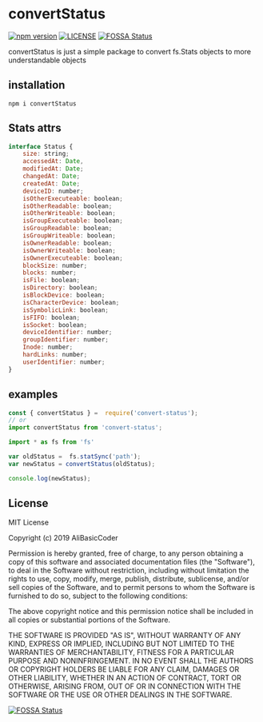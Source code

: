 # convertStatus
[![npm version](https://img.shields.io/static/v1.svg?label=npm%20version&message=1.0.0&color=green)](https://www.npmjs.com/package/convertStatus)
[![LICENSE](https://img.shields.io/static/v1.svg?label=LICENSE&message=MIT&color=green)](https://github.com/AliBasicCoder/convertStatus/blob/master/LICENSE)
[![FOSSA Status](https://app.fossa.io/api/projects/git%2Bgithub.com%2FAliBasicCoder%2FconvertStatus.svg?type=shield)](https://app.fossa.io/projects/git%2Bgithub.com%2FAliBasicCoder%2FconvertStatus?ref=badge_shield)

convertStatus is just a simple package to convert 
fs.Stats objects to more understandable objects

## installation
```
npm i convertStatus
```

## Stats attrs

<!--

 -----------------------------------------------------------------------------------
| name                | type    | decription                                         |
| :-----:             | :----:  | :--------------------------------------:           |
| size                | string  | the size of the file                               |
| accessedAt          | Date    | the date when the file was last accessed           |
| modifiedAt          | Date    | the date when the file was last modiefied          | 
| changedAt           | Date    | the date when the file was last changed            |
| createdAt           | Date    | the date when the file was created                 | 
| deviceID            | number  | the device id                                      |
| isOtherExecuteable: | boolean | it's true when the file is others executeable      | 
| isOtherReadable     | boolean | it's true when the file is others readable         |
| isOtherWriteable    | boolean | it's true when the file is others writeable        | 
    isGroupExecuteable: boolean;
    isGroupReadable: boolean;
    isGroupWriteable: boolean;
    isOwnerReadable: boolean;
    isOwnerWriteable: boolean;
    isOwnerExecuteable: boolean;
    blockSize: number;
    blocks: number;
    isFile: boolean;
    isDirectory: boolean;
    isBlockDevice: boolean;
    isCharacterDevice: boolean;
    isSymbolicLink: boolean;
    isFIFO: boolean;
    isSocket: boolean;
    deviceIdentifier: number;
    groupIdentifier: number;
    Inode: number;
    hardLinks: number;
    userIdentifier: number; -->
``` js
interface Status {
    size: string;
    accessedAt: Date,
    modifiedAt: Date;
    changedAt: Date;
    createdAt: Date;
    deviceID: number;
    isOtherExecuteable: boolean;
    isOtherReadable: boolean;
    isOtherWriteable: boolean;
    isGroupExecuteable: boolean;
    isGroupReadable: boolean;
    isGroupWriteable: boolean;
    isOwnerReadable: boolean;
    isOwnerWriteable: boolean;
    isOwnerExecuteable: boolean;
    blockSize: number;
    blocks: number;
    isFile: boolean;
    isDirectory: boolean;
    isBlockDevice: boolean;
    isCharacterDevice: boolean;
    isSymbolicLink: boolean;
    isFIFO: boolean;
    isSocket: boolean;
    deviceIdentifier: number;
    groupIdentifier: number;
    Inode: number;
    hardLinks: number;
    userIdentifier: number;
}
```
## examples
``` js
const { convertStatus } =  require('convert-status');
// or
import convertStatus from 'convert-status';

import * as fs from 'fs'

var oldStatus =  fs.statSync('path');
var newStatus = convertStatus(oldStatus);

console.log(newStatus);
```

## License
MIT License

Copyright (c) 2019 AliBasicCoder

Permission is hereby granted, free of charge, to any person obtaining a copy
of this software and associated documentation files (the "Software"), to deal
in the Software without restriction, including without limitation the rights
to use, copy, modify, merge, publish, distribute, sublicense, and/or sell
copies of the Software, and to permit persons to whom the Software is
furnished to do so, subject to the following conditions:

The above copyright notice and this permission notice shall be included in all
copies or substantial portions of the Software.

THE SOFTWARE IS PROVIDED "AS IS", WITHOUT WARRANTY OF ANY KIND, EXPRESS OR
IMPLIED, INCLUDING BUT NOT LIMITED TO THE WARRANTIES OF MERCHANTABILITY,
FITNESS FOR A PARTICULAR PURPOSE AND NONINFRINGEMENT. IN NO EVENT SHALL THE
AUTHORS OR COPYRIGHT HOLDERS BE LIABLE FOR ANY CLAIM, DAMAGES OR OTHER
LIABILITY, WHETHER IN AN ACTION OF CONTRACT, TORT OR OTHERWISE, ARISING FROM,
OUT OF OR IN CONNECTION WITH THE SOFTWARE OR THE USE OR OTHER DEALINGS IN THE
SOFTWARE.


[![FOSSA Status](https://app.fossa.io/api/projects/git%2Bgithub.com%2FAliBasicCoder%2FconvertStatus.svg?type=large)](https://app.fossa.io/projects/git%2Bgithub.com%2FAliBasicCoder%2FconvertStatus?ref=badge_large)